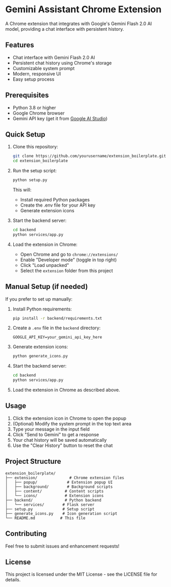 # Gemini Assistant Chrome Extension

A Chrome extension that integrates with Google's Gemini Flash 2.0 AI model, providing a chat interface with persistent history.

## Features

- Chat interface with Gemini Flash 2.0 AI
- Persistent chat history using Chrome's storage
- Customizable system prompt
- Modern, responsive UI
- Easy setup process

## Prerequisites

- Python 3.8 or higher
- Google Chrome browser
- Gemini API key (get it from [Google AI Studio](https://makersuite.google.com/app/apikey))

## Quick Setup

1. Clone this repository:
   ```bash
   git clone https://github.com/yourusername/extension_boilerplate.git
   cd extension_boilerplate
   ```

2. Run the setup script:
   ```bash
   python setup.py
   ```
   This will:
   - Install required Python packages
   - Create the .env file for your API key
   - Generate extension icons

3. Start the backend server:
   ```bash
   cd backend
   python services/app.py
   ```

4. Load the extension in Chrome:
   - Open Chrome and go to `chrome://extensions/`
   - Enable "Developer mode" (toggle in top right)
   - Click "Load unpacked"
   - Select the `extension` folder from this project

## Manual Setup (if needed)

If you prefer to set up manually:

1. Install Python requirements:
   ```bash
   pip install -r backend/requirements.txt
   ```

2. Create a `.env` file in the `backend` directory:
   ```
   GOOGLE_API_KEY=your_gemini_api_key_here
   ```

3. Generate extension icons:
   ```bash
   python generate_icons.py
   ```

4. Start the backend server:
   ```bash
   cd backend
   python services/app.py
   ```

5. Load the extension in Chrome as described above.

## Usage

1. Click the extension icon in Chrome to open the popup
2. (Optional) Modify the system prompt in the top text area
3. Type your message in the input field
4. Click "Send to Gemini" to get a response
5. Your chat history will be saved automatically
6. Use the "Clear History" button to reset the chat

## Project Structure

```
extension_boilerplate/
├── extension/              # Chrome extension files
│   ├── popup/             # Extension popup UI
│   ├── background/        # Background scripts
│   ├── content/          # Content scripts
│   └── icons/            # Extension icons
├── backend/              # Python backend
│   └── services/        # Flask server
├── setup.py             # Setup script
├── generate_icons.py    # Icon generation script
└── README.md           # This file
```

## Contributing

Feel free to submit issues and enhancement requests!

## License

This project is licensed under the MIT License - see the LICENSE file for details. 